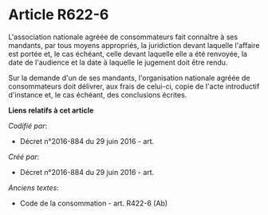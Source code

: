 # Article R622-6

L'association nationale agréée de consommateurs fait connaître à ses mandants, par tous moyens appropriés, la juridiction
devant laquelle l'affaire est portée et, le cas échéant, celle devant laquelle elle a été renvoyée, la date de l'audience et
la date à laquelle le jugement doit être rendu.

Sur la demande d'un de ses mandants, l'organisation nationale agréée de consommateurs doit délivrer, aux frais de celui-ci,
copie de l'acte introductif d'instance et, le cas échéant, des conclusions écrites.

**Liens relatifs à cet article**

_Codifié par_:

  - Décret n°2016-884 du 29 juin 2016 - art.

_Créé par_:

  - Décret n°2016-884 du 29 juin 2016 - art.

_Anciens textes_:

  - Code de la consommation - art. R422-6 (Ab)
